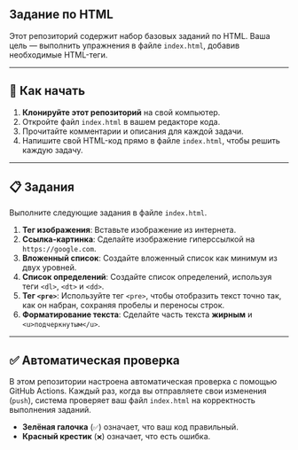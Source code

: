 ## Задание по HTML

Этот репозиторий содержит набор базовых заданий по HTML. Ваша цель — выполнить упражнения в файле `index.html`, добавив необходимые HTML-теги.

---

## 🚀 Как начать

1.  **Клонируйте этот репозиторий** на свой компьютер.
2.  Откройте файл `index.html` в вашем редакторе кода.
3.  Прочитайте комментарии и описания для каждой задачи.
4.  Напишите свой HTML-код прямо в файле `index.html`, чтобы решить каждую задачу.

---

## 📋 Задания

Выполните следующие задания в файле `index.html`.

1.  **Тег изображения**: Вставьте изображение из интернета.
2.  **Ссылка-картинка**: Сделайте изображение гиперссылкой на `https://google.com`.
3.  **Вложенный список**: Создайте вложенный список как минимум из двух уровней.
4.  **Список определений**: Создайте список определений, используя теги `<dl>`, `<dt>` и `<dd>`.
5.  **Тег `<pre>`**: Используйте тег `<pre>`, чтобы отобразить текст точно так, как он набран, сохраняя пробелы и переносы строк.
6.  **Форматирование текста**: Сделайте часть текста **жирным** и `<u>подчеркнутым</u>`.

---

## ✅ Автоматическая проверка

В этом репозитории настроена автоматическая проверка с помощью GitHub Actions. Каждый раз, когда вы отправляете свои изменения (`push`), система проверяет ваш файл `index.html` на корректность выполнения заданий.

* **Зелёная галочка** (`✅`) означает, что ваш код правильный.
* **Красный крестик** (`❌`) означает, что есть ошибка.
